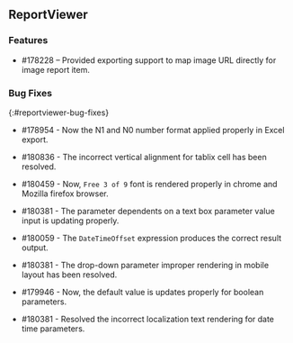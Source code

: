 ## ReportViewer

### Features

* \#178228 – Provided exporting support to map image URL directly for image report item.

### Bug Fixes    
{:#reportviewer-bug-fixes}

* \#178954 - Now the N1 and N0 number format applied properly in Excel export.

* \#180836 - The incorrect vertical alignment for tablix cell has been resolved.

* \#180459 - Now, `Free 3 of 9` font is rendered properly in chrome and Mozilla firefox browser.

* \#180381 - The parameter dependents on a text box parameter value input is updating properly.

* \#180059 - The `DateTimeOffset` expression produces the correct result output.

* \#180381 - The drop-down parameter improper rendering in mobile layout has been resolved.

* \#179946 - Now, the default value is updates properly for boolean parameters.

* \#180381 - Resolved the incorrect localization text rendering for date time parameters.

